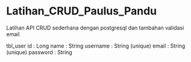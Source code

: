 # Latihan_CRUD_Paulus_Pandu
Latihan API CRUD sederhana dengan postgresql dan tambahan validasi email

tbl_user
id : Long
name : String
username : String (unique)
email : String (unique)
password : String

